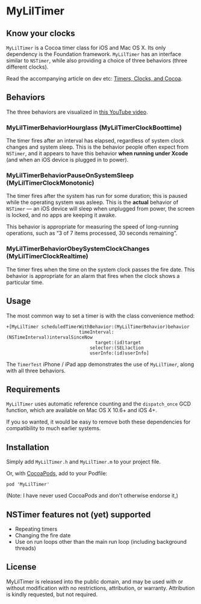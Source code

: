 # MyLilTimer

## Know your clocks

`MyLilTimer` is a Cocoa timer class for iOS and Mac OS X. Its only dependency is the Foundation framework. `MyLilTimer` has an interface similar to `NSTimer`, while also providing a choice of three behaviors (three different clocks).

Read the accompanying article on dev etc: [Timers, Clocks, and Cocoa](http://devetc.org/code/2014/01/21/timers-clocks-and-cocoa.html).

## Behaviors

The three behaviors are visualized in [this YouTube video](http://www.youtube.com/watch?v=ZRM8mq-ZSO0).

### MyLilTimerBehaviorHourglass (MyLilTimerClockBoottime)

The timer fires after an interval has elapsed, regardless of system clock changes and system sleep. This is the behavior people often expect from `NSTimer`, and it appears to have this behavior **when running under Xcode** (and when an iOS device is plugged in to power).

### MyLilTimerBehaviorPauseOnSystemSleep (MyLilTimerClockMonotonic)

The timer fires after the system has run for some duration; this is paused while the operating system was asleep. This is the **actual** behavior of `NSTimer` — an iOS device will sleep when unplugged from power, the screen is locked, and no apps are keeping it awake.

This behavior is appropriate for measuring the speed of long-running operations, such as “3 of 7 items processed, 30 seconds remaining”.

### MyLilTimerBehaviorObeySystemClockChanges (MyLilTimerClockRealtime)

The timer fires when the time on the system clock passes the fire date. This behavior is appropriate for an alarm that fires when the clock shows a particular time.


## Usage

The most common way to set a timer is with the class convenience method:

    +[MyLilTimer scheduledTimerWithBehavior:(MyLilTimerBehavior)behavior
                               timeInterval:(NSTimeInterval)intervalSinceNow
                                     target:(id)target
                                   selector:(SEL)action
                                   userInfo:(id)userInfo]

The `TimerTest` iPhone / iPad app demonstrates the use of `MyLilTimer`, along with all three behaviors.


## Requirements

`MyLilTimer` uses automatic reference counting and the `dispatch_once` GCD function, which are available on Mac OS X 10.6+ and iOS 4+.

If you so wanted, it would be easy to remove both these dependencies for compatibility to much earlier systems.


## Installation

Simply add `MyLilTimer.h` and `MyLilTimer.m` to your project file.

Or, with [CocoaPods](http://cocoapods.org), add to your Podfile:

    pod 'MyLilTimer'

(Note: I have never used CocoaPods and don't otherwise endorse it,)


## NSTimer features not (yet) supported

- Repeating timers
- Changing the fire date
- Use on run loops other than the main run loop (including background threads)


## License

MyLilTimer is released into the public domain, and may be used with or without modification with no restrictions, attribution, or warranty.
Attribution is kindly requested, but not required.
